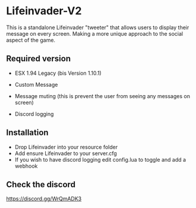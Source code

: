 # Lifeinvader-V2
This is a standalone Lifeinvader "tweeter" that allows users to display their message on every screen. Making a more unique approach to the social aspect of the game.

## Required version
- ESX 1.94 Legacy (bis Version 1.10.1)

- Custom Message
- Message muting (this is prevent the user from seeing any messages on screen)
- Discord logging

## Installation
- Drop Lifeinvader into your resource folder
- Add ensure Lifeinvader to your server.cfg
- If you wish to have discord logging edit config.lua to toggle and add a webhook

## Check the discord
https://discord.gg/WrQmADK3
